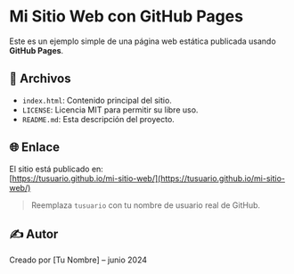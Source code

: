 # Mi Sitio Web con GitHub Pages

Este es un ejemplo simple de una página web estática publicada usando **GitHub Pages**.

## 📂 Archivos

- `index.html`: Contenido principal del sitio.
- `LICENSE`: Licencia MIT para permitir su libre uso.
- `README.md`: Esta descripción del proyecto.

## 🌐 Enlace

El sitio está publicado en:  
[https://tusuario.github.io/mi-sitio-web/](https://tusuario.github.io/mi-sitio-web/)

> Reemplaza `tusuario` con tu nombre de usuario real de GitHub.

## ✍️ Autor

Creado por [Tu Nombre] – junio 2024
